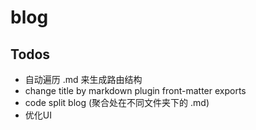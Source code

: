 # blog

## Todos

* 自动遍历 .md 来生成路由结构
* change title by markdown plugin front-matter exports
* code split blog (聚合处在不同文件夹下的 .md)
* 优化UI